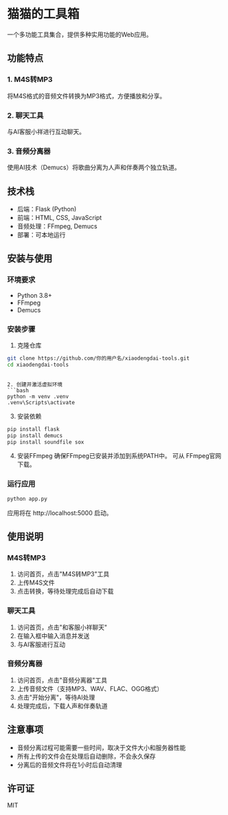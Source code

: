 # 猫猫的工具箱
一个多功能工具集合，提供多种实用功能的Web应用。

## 功能特点
### 1. M4S转MP3
将M4S格式的音频文件转换为MP3格式，方便播放和分享。

### 2. 聊天工具
与AI客服小祥进行互动聊天。

### 3. 音频分离器
使用AI技术（Demucs）将歌曲分离为人声和伴奏两个独立轨道。

## 技术栈
- 后端：Flask (Python)
- 前端：HTML, CSS, JavaScript
- 音频处理：FFmpeg, Demucs
- 部署：可本地运行
## 安装与使用
### 环境要求
- Python 3.8+
- FFmpeg
- Demucs
### 安装步骤
1. 克隆仓库
```bash
git clone https://github.com/你的用户名/xiaodengdai-tools.git
cd xiaodengdai-tools
 ```
```

2. 创建并激活虚拟环境
```bash
python -m venv .venv
.venv\Scripts\activate
 ```

3. 安装依赖
```bash
pip install flask
pip install demucs
pip install soundfile sox
 ```

4. 安装FFmpeg
   确保FFmpeg已安装并添加到系统PATH中。
   可从 FFmpeg官网 下载。
### 运行应用
```bash
python app.py
 ```

应用将在 http://localhost:5000 启动。

## 使用说明
### M4S转MP3
1. 访问首页，点击"M4S转MP3"工具
2. 上传M4S文件
3. 点击转换，等待处理完成后自动下载
### 聊天工具
1. 访问首页，点击"和客服小祥聊天"
2. 在输入框中输入消息并发送
3. 与AI客服进行互动
### 音频分离器
1. 访问首页，点击"音频分离器"工具
2. 上传音频文件（支持MP3、WAV、FLAC、OGG格式）
3. 点击"开始分离"，等待AI处理
4. 处理完成后，下载人声和伴奏轨道
## 注意事项
- 音频分离过程可能需要一些时间，取决于文件大小和服务器性能
- 所有上传的文件会在处理后自动删除，不会永久保存
- 分离后的音频文件将在1小时后自动清理

## 许可证
MIT
